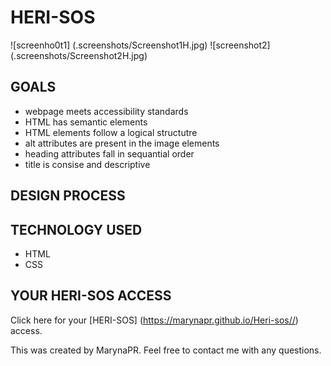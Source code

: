 # HERI-SOS

![screenho0t1] (.screenshots/Screenshot1H.jpg)
![screenshot2] (.screenshots/Screenshot2H.jpg)

## GOALS
* webpage meets accessibility standards 
* HTML has semantic elements
* HTML elements follow a logical structutre
* alt attributes are present in the image elements
* heading attributes fall in sequantial order
* title is consise and descriptive


## DESIGN PROCESS

## TECHNOLOGY USED
* HTML
* CSS

## YOUR HERI-SOS ACCESS
Click here for your [HERI-SOS] (https://marynapr.github.io/Heri-sos//) access.

This was created by MarynaPR. 
Feel free to contact me with any questions.